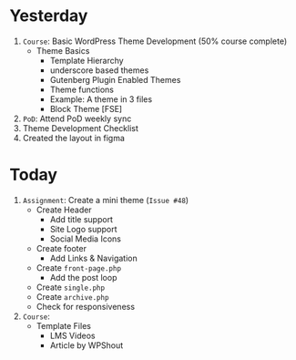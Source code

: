# Yesterday
1. `Course`: Basic WordPress Theme Development (50% course complete)
    - Theme Basics
        - Template Hierarchy
        - underscore based themes
        - Gutenberg Plugin Enabled Themes
        - Theme functions 
        - Example: A theme in 3 files
        - Block Theme [FSE]
2. `PoD`: Attend PoD weekly sync
3. Theme Development Checklist
4. Created the layout in figma

# Today
1. `Assignment`:  Create a mini theme (`Issue #48`) 
    - Create Header
        - Add title support
        - Site Logo support
        - Social Media Icons
    - Create footer
        - Add Links & Navigation
    - Create `front-page.php`
        - Add the post loop
    - Create `single.php`
    - Create `archive.php`
    - Check for responsiveness
2. `Course`: 
    - Template Files
        - LMS Videos
        - Article by WPShout
